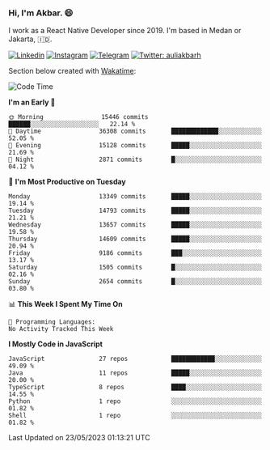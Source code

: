 ### Hi,  I'm Akbar. 😄

I work as a React Native Developer since 2019. I'm based in Medan or Jakarta, :indonesia:. 

<!-- 🔭 Take a look at my [LinkedIn](https://www.linkedin.com/in/aulia-akbar-harahap/) profile. -->

<!-- For now I still don't have a repository to be proud of, but I'm working on it. -->

[![Linkedin](https://img.shields.io/badge/-Aulia%20Akbar%20Harahap-blue?style=flat-square&labelColor=gray&logo=Linkedin&logoColor=white&link=https://www.linkedin.com/in/aulia-akbar-harahap)](https://www.linkedin.com/in/aulia-akbar-harahap)
[![Instagram](https://img.shields.io/badge/-@auliakbarh-orange?style=flat-square&labelColor=gray&logo=Instagram&logoColor=white&link=https://www.instagram.com/auliakbarh)](https://www.instagram.com/auliakbarh)
[![Telegram](https://img.shields.io/badge/-auliakbarh-informational?style=flat-square&labelColor=gray&logo=telegram&logoColor=white&link=https://t.me/auliakbarh)](https://t.me/auliakbarh)
[![Twitter: auliakbarh](https://img.shields.io/twitter/follow/auliakbarh?style=social)](https://twitter.com/auliakbarh)

Section below created with [Wakatime](https://wakatime.com/):
<!--START_SECTION:waka-->
![Code Time](http://img.shields.io/badge/Code%20Time-48%20hrs%2029%20mins-blue)

**I'm an Early 🐤** 

```text
🌞 Morning                15446 commits       ██████░░░░░░░░░░░░░░░░░░░   22.14 % 
🌆 Daytime                36308 commits       █████████████░░░░░░░░░░░░   52.05 % 
🌃 Evening                15128 commits       █████░░░░░░░░░░░░░░░░░░░░   21.69 % 
🌙 Night                  2871 commits        █░░░░░░░░░░░░░░░░░░░░░░░░   04.12 % 
```
📅 **I'm Most Productive on Tuesday** 

```text
Monday                   13349 commits       █████░░░░░░░░░░░░░░░░░░░░   19.14 % 
Tuesday                  14793 commits       █████░░░░░░░░░░░░░░░░░░░░   21.21 % 
Wednesday                13657 commits       █████░░░░░░░░░░░░░░░░░░░░   19.58 % 
Thursday                 14609 commits       █████░░░░░░░░░░░░░░░░░░░░   20.94 % 
Friday                   9186 commits        ███░░░░░░░░░░░░░░░░░░░░░░   13.17 % 
Saturday                 1505 commits        █░░░░░░░░░░░░░░░░░░░░░░░░   02.16 % 
Sunday                   2654 commits        █░░░░░░░░░░░░░░░░░░░░░░░░   03.80 % 
```


📊 **This Week I Spent My Time On** 

```text
💬 Programming Languages: 
No Activity Tracked This Week
```

**I Mostly Code in JavaScript** 

```text
JavaScript               27 repos            ████████████░░░░░░░░░░░░░   49.09 % 
Java                     11 repos            █████░░░░░░░░░░░░░░░░░░░░   20.00 % 
TypeScript               8 repos             ████░░░░░░░░░░░░░░░░░░░░░   14.55 % 
Python                   1 repo              ░░░░░░░░░░░░░░░░░░░░░░░░░   01.82 % 
Shell                    1 repo              ░░░░░░░░░░░░░░░░░░░░░░░░░   01.82 % 
```




 Last Updated on 23/05/2023 01:13:21 UTC
<!--END_SECTION:waka-->


<!--
**auliakbarh/auliakbarh** is a ✨ _special_ ✨ repository because its `README.md` (this file) appears on your GitHub profile.

Here are some ideas to get you started:

- 🔭 I’m currently working on ...
- 🌱 I’m currently learning ...
- 👯 I’m looking to collaborate on ...
- 🤔 I’m looking for help with ...
- 💬 Ask me about ...
- 📫 How to reach me: ...
- 😄 Pronouns: ...
- ⚡ Fun fact: ...
-->
